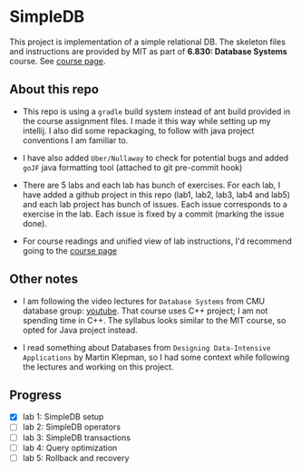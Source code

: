 # SimpleDB

This project is implementation of a simple relational DB. The skeleton files and instructions are provided by MIT as part of 
**6.830: Database Systems** course. See [course page](https://ocw.mit.edu/courses/electrical-engineering-and-computer-science/6-830-database-systems-fall-2010).

## About this repo

- This repo is using a `gradle` build system instead of ant build provided in the course assignment files. I made it this way while setting up
  my intellij. I also did some repackaging, to follow with java project conventions I am familiar to.

- I have also added `Uber/Nullaway` to check for potential bugs and added `goJF` java formatting tool (attached to git pre-commit hook)

- There are 5 labs and each lab has bunch of exercises. For each lab, I have added a github project in this repo (lab1, lab2, lab3, lab4 and lab5) and each lab project has bunch of issues. Each issue corresponds to
  a exercise in the lab. Each issue is fixed by a commit (marking the issue done).

- For course readings and unified view of lab instructions, I'd recommend going to the [course page](https://ocw.mit.edu/courses/electrical-engineering-and-computer-science/6-830-database-systems-fall-2010/readings/)


## Other notes

- I am following the video lectures for `Database Systems` from  CMU database group: [youtube](https://www.youtube.com/watch?v=oeYBdghaIjc&list=PLSE8ODhjZXjbohkNBWQs_otTrBTrjyohi). That course uses C++ project;
  I am not spending time in C++. The syllabus looks similar to the MIT course, so opted for Java project instead.

- I read something about Databases from `Designing Data-Intensive Applications` by Martin Klepman, so I had some context while following the lectures and working on this project.

## Progress
- [X] lab 1: SimpleDB setup
- [ ] lab 2: SimpleDB operators
- [ ] lab 3: SimpleDB transactions 
- [ ] lab 4: Query optimization
- [ ] lab 5: Rollback and recovery
